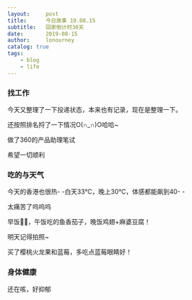 ```yaml
---
layout:     post
title:      今日故事 19.08.15
subtitle:   回家倒计时30天
date:       2019-08-15
author:     lonourney
catalog: true
tags:
    - blog
    - life
---
```


### 找工作

今天又整理了一下投递状态，本来也有记录，现在是整理一下。

还按照排名捋了一下情况O(∩_∩)O哈哈~

做了360的产品助理笔试

希望一切顺利



### 吃的与天气

今天的香港也很热- -白天33℃，晚上30℃，体感都能飙到40- -

太痛苦了呜呜呜

早饭👋👋，午饭吃的鱼香茄子，晚饭鸡翅+麻婆豆腐！

明天记得拍照~

买了樱桃火龙果和蓝莓，多吃点蓝莓眼睛好！



### 身体健康

还在咳，好抑郁

